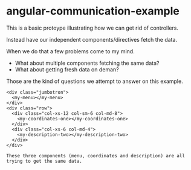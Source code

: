 angular-communication-example
=============================

This is a basic protoype illustrating how we can get rid of controllers. 

Instead have our independent components/directives fetch the data. 

When we do that a few problems come to my mind. 

- What about multiple components fetching the same data? 
- What about getting fresh data on deman?

Those are the kind of questions we attempt to answer on this example.

    <div class="jumbotron">
      <my-menu></my-menu>
    </div>
    <div class="row">
      <div class="col-xs-12 col-sm-6 col-md-8">
        <my-coordinates-one></my-coordinates-one>
      </div>
      <div class="col-xs-6 col-md-4">
        <my-description-two></my-description-two>
      </div>
    </div>
    
    These three components (menu, coordinates and description) are all trying to get the same data.
  
  
